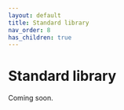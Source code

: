```yaml
---
layout: default
title: Standard library
nav_order: 8
has_children: true
---
```


# Standard library
Coming soon.